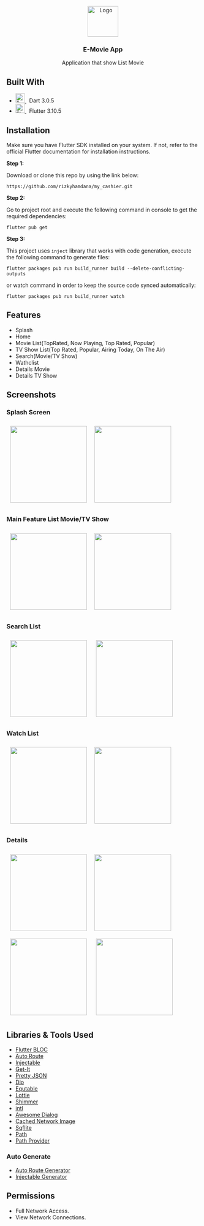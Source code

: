 <!-- PROJECT LOGO -->
<br />
<div align="center">
    <img src="/readme/app_icon.png" alt="Logo" width="80">
  <h3 align="center">E-Movie App</h3>

  <p align="center">
    Application that show List Movie
  </p>
</div>

##

## Built With

* <a href="https://dart.dev/">
    <img src="https://www.vectorlogo.zone/logos/dartlang/dartlang-icon.svg" alt="Dart" width="24"> 
  </a>  
   &nbsp;&nbsp;Dart 3.0.5
  


* <a href="https://flutter.dev/">
    <img src="https://www.vectorlogo.zone/logos/flutterio/flutterio-icon.svg" alt="Flutter" width="24"> 
  </a>
   &nbsp;&nbsp;Flutter 3.10.5



## Installation

Make sure you have Flutter SDK installed on your system. If not, refer to the official Flutter documentation for installation instructions.

**Step 1:**

Download or clone this repo by using the link below:

```
https://github.com/rizkyhamdana/my_cashier.git
```

**Step 2:**

Go to project root and execute the following command in console to get the required dependencies: 

```
flutter pub get 
```

**Step 3:**

This project uses `inject` library that works with code generation, execute the following command to generate files:

```
flutter packages pub run build_runner build --delete-conflicting-outputs
```

or watch command in order to keep the source code synced automatically:

```
flutter packages pub run build_runner watch
```

## Features

* Splash
* Home
* Movie List(TopRated, Now Playing, Top Rated, Popular)
* TV Show List(Top Rated, Popular, Airing Today, On The Air)
* Search(Movie/TV Show)
* Wathclist
* Details Movie
* Details TV Show
  
## Screenshots


### Splash Screen
[<img src="/readme/ss1.png" align="left"
width="200"
    hspace="10" vspace="10">](/readme/ss1.png)
[<img src="/readme/ss1.png" align="center"
width="200"
    hspace="10" vspace="10">](/readme/ss1.png)
    
### Main Feature List Movie/TV Show
[<img src="/readme/ss2.png" align="left"
width="200"
    hspace="10" vspace="10">](/readme/ss2.png)
[<img src="/readme/ss3.png" align="center"
width="200"
    hspace="10" vspace="10">](/readme/ss3.png)

### Search List
[<img src="/readme/ss4.png" align="center"
width="200"
    hspace="10" vspace="10">](/readme/ss4.png)
[<img src="/readme/ss5.png" align="center"
width="200"
    hspace="10" vspace="10">](/readme/ss5.png)

### Watch List
[<img src="/readme/ss6.png" align="left"
width="200"
    hspace="10" vspace="10">](/readme/ss6.png)
[<img src="/readme/ss7.png" align="center"
width="200"
    hspace="10" vspace="10">](/readme/ss7.png)
### Details
[<img src="/readme/ss8.png" align="left"
width="200"
    hspace="10" vspace="10">](/readme/ss8.png)
[<img src="/readme/ss9.png" align="center"
width="200"
    hspace="10" vspace="10">](/readme/ss9.png)
[<img src="/readme/ss10.png" align="center"
width="200"
    hspace="10" vspace="10">](/readme/ss10.png)
[<img src="/readme/ss11.png" align="center"
width="200"
    hspace="10" vspace="10">](/readme/ss11.png)

## Libraries & Tools Used

* [Flutter BLOC](https://pub.dev/packages/flutter_bloc)
* [Auto Route](https://pub.dev/packages/auto_route)
* [Injectable](https://pub.dev/packages/injectable)
* [Get-It](https://pub.dev/packages/get_it)
* [Pretty JSON](https://pub.dev/packages/pretty_json)
* [Dio](https://pub.dev/packages/dio)
* [Equtable](https://pub.dev/packages/equatable)
* [Lottie](https://pub.dev/packages/lottie)
* [Shimmer](https://pub.dev/packages/shimmer)
* [intl](https://pub.dev/packages/intl)
* [Awesome Dialog](https://pub.dev/packages/awesome_dialog)
* [Cached Network Image](https://pub.dev/packages/cached_network_image)
* [Sqflite](https://pub.dev/packages/sqflite)
* [Path](https://pub.dev/packages/path)
* [Path Provider](https://pub.dev/packages/path_provider)
### Auto Generate
* [Auto Route Generator](https://pub.dev/packages/auto_route_generator)
* [Injectable Generator](https://pub.dev/packages/injectable_generator)


## Permissions

- Full Network Access.
- View Network Connections.